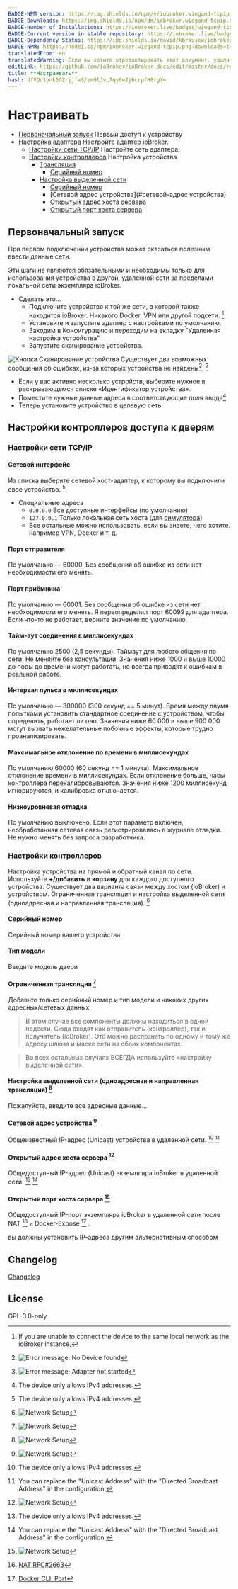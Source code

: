 ```yaml
---
BADGE-NPM version: https://img.shields.io/npm/v/iobroker.wiegand-tcpip.svg
BADGE-Downloads: https://img.shields.io/npm/dm/iobroker.wiegand-tcpip.svg
BADGE-Number of Installations: https://iobroker.live/badges/wiegand-tcpip-installed.svg
BADGE-Current version in stable repository: https://iobroker.live/badges/wiegand-tcpip-stable.svg
BADGE-Dependency Status: https://img.shields.io/david/kbrausew/iobroker.wiegand-tcpip.svg
BADGE-NPM: https://nodei.co/npm/iobroker.wiegand-tcpip.png?downloads=true
translatedFrom: en
translatedWarning: Если вы хотите отредактировать этот документ, удалите поле «translatedFrom», в противном случае этот документ будет снова автоматически переведен
editLink: https://github.com/ioBroker/ioBroker.docs/edit/master/docs/ru/adapterref/iobroker.wiegand-tcpip/README.md
title: **Настраивать**
hash: dfVQu1onk5GZrjjfwS/zm9lJvc7qy6w2j6crpfH8rgY=
---
```

# **Настраивать**
- [Первоначальный запуск](#initial-startup) Первый доступ к устройству
- [Настройка адаптера](#door-access-controllers-settings) Настройте адаптер ioBroker.
  - [Настройки сети TCP/IP](#tcpip-network-settings) Настройте сеть адаптера.
  - [Настройки контроллеров](#controllers-settings) Настройка устройства
    - [Трансляция](#трансляция)
      - [Серийный номер](#серийный-номер)
    - [Настройка выделенной сети](#dedicated-network-setup)
      - [Серийный номер](#серийный-номер)
      - [Сетевой адрес устройства](#сетевой-адрес устройства)
      - [Открытый адрес хоста сервера](#expose-server-host-address)
      - [Открытый порт хоста сервера](#expose-server-host-port)

## **Первоначальный запуск**
При первом подключении устройства может оказаться полезным ввести данные сети.

Эти шаги не являются обязательными и необходимы только для использования устройства в другой, удаленной сети за пределами локальной сети экземпляра ioBroker.

* Сделать это...
  - Подключите устройство к той же сети, в которой также находится ioBroker. Никакого Docker, VPN или другой подсети. [^1]
  - Установите и запустите адаптер с настройками по умолчанию.
  - Заходим в Конфигурацию и переходим на вкладку "Удаленная настройка устройства"
  - Запустите сканирование устройства.

![Кнопка Сканирование устройства](../../../en/adapterref/iobroker.wiegand-tcpip/images/device-scan.png) Существует два возможных сообщения об ошибках, из-за которых устройства не найдены[^3], [^4]

  - Если у вас активно несколько устройств, выберите нужное в раскрывающемся списке «Идентификатор устройства».
  - Поместите нужные данные адреса в соответствующие поля ввода[^2]
  - Теперь установите устройство в целевую сеть.

## **Настройки контроллеров доступа к дверям**
### **Настройки сети TCP/IP**
#### **Сетевой интерфейс**
Из списка выберите сетевой хост-адаптер, к которому вы подключили свое устройство. [^2]

- Специальные адреса
  - `0.0.0.0` Все доступные интерфейсы (по умолчанию)
  - `127.0.0.1` Только локальная сеть хоста (для [симулятора](https://github.com/uhppoted/uhppote-simulator))
  - Все остальные можно использовать, если вы знаете, чего хотите. например VPN, Docker и т. д.

#### **Порт отправителя**
По умолчанию — 60000. Без сообщения об ошибке из сети нет необходимости его менять.

#### **Порт приёмника**
По умолчанию — 60001. Без сообщения об ошибке из сети нет необходимости его менять.
Я переопределил порт 60099 для адаптера. Если что-то не работает, верните значение по умолчанию.

#### **Тайм-аут соединения в миллисекундах**
По умолчанию 2500 (2,5 секунды).
Таймаут для любого общения по сети.
Не меняйте без консультации.
Значения ниже 1000 и выше 10000 до поры до времени могут работать, но всегда приводят к ошибкам в реальной работе.

#### **Интервал пульса в миллисекундах**
По умолчанию — 300000 (300 секунд == 5 минут).
Время между двумя попытками установить стандартное соединение с устройством, чтобы определить, работает ли оно.
Значения ниже 60 000 и выше 900 000 могут вызвать нежелательные побочные эффекты, которые трудно проанализировать.

#### **Максимальное отклонение по времени в миллисекундах**
По умолчанию 60000 (60 секунд == 1 минута). Максимальное отклонение времени в миллисекундах.
Если отклонение больше, часы контроллера перекалибровываются.
Значения ниже 1200 миллисекунд игнорируются, и калибровка отключается.

#### **Низкоуровневая отладка**
По умолчанию выключено. Если этот параметр включен, необработанная сетевая связь регистрировалась в журнале отладки.
Не нужно менять без запроса разработчика.

### **Настройки контроллеров**
Настройка устройства на прямой и обратный канал по сети.
Используйте **+/добавить** и **корзину** для каждого доступного устройства.
Существует два варианта связи между хостом (ioBroker) и устройством.
Ограниченная трансляция и настройка выделенной сети (одноадресная и направленная трансляция). [^7]

#### **Серийный номер**
Серийный номер вашего устройства.

#### **Тип модели**
Введите модель двери

#### **Ограниченная трансляция** [^7]
Добавьте только серийный номер и тип модели и никаких других адресных/сетевых данных.
>В этом случае все компоненты должны находиться в одной подсети.
> Сюда входят как отправитель (контроллер), так и получатель (ioBroker).
>Это можно распознать по одному и тому же адресу шлюза и маске сети на обоих компонентах.

>Во всех остальных случаях ВСЕГДА используйте «настройку выделенной сети».

#### **Настройка выделенной сети (одноадресная и направленная трансляция)** [^7]
Пожалуйста, введите все адресные данные...

#### **Сетевой адрес устройства** [^7]
Общеизвестный IP-адрес (Unicast) устройства в удаленной сети. [^2] [^8]

#### **Открытый адрес хоста сервера** [^7]
Общедоступный IP-адрес (Unicast) экземпляра ioBroker в удаленной сети. [^2] [^8]

#### **Открытый порт хоста сервера** [^7]
Общедоступный IP-порт экземпляра ioBroker в удаленной сети после NAT [^5] и Docker-Expose [^6] .

[^1]: If you are unable to connect the device to the same local network as the ioBroker instance,

  вы должны установить IP-адреса другим альтернативным способом

[^2]: The device only allows IPv4 addresses.

[^3]: ![Error message: No Device found](../../../en/adapterref/iobroker.wiegand-tcpip/images/no-devices-found.png)

[^4]: ![Error message: Adapter not started](../../../en/adapterref/iobroker.wiegand-tcpip/images/adapter-not-run.png)

[^5]: [NAT RFC#2663](https://datatracker.ietf.org/doc/html/rfc2663)

[^6]: [Docker CLI: Port](https://docs.docker.com/engine/reference/commandline/port/)

[^7]: ![Network Setup](../../../en/adapterref/iobroker.wiegand-tcpip/images/network-setup.png)

[^8]: You can replace the "Unicast Address" with the "Directed Broadcast Address" in the configuration.

## Changelog
[Changelog](CHANGELOG.md)

## License
GPL-3.0-only
